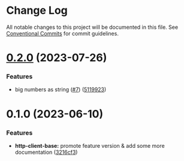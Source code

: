 # Change Log

All notable changes to this project will be documented in this file.
See [Conventional Commits](https://conventionalcommits.org) for commit guidelines.

# [0.2.0](https://github.com/odata2ts/http-client/compare/@odata2ts/http-client-base@0.1.0...@odata2ts/http-client-base@0.2.0) (2023-07-26)

### Features

* big numbers as string ([#7](https://github.com/odata2ts/http-client/issues/7)) ([5119923](https://github.com/odata2ts/http-client/commit/5119923a79c2e61ca7762d5cba01fbac8e9ae759))

# 0.1.0 (2023-06-10)

### Features

* **http-client-base:** promote feature version & add some more documentation ([3216cf3](https://github.com/odata2ts/http-client/commit/3216cf34750732e9e3f064270351f56dac49e581))
